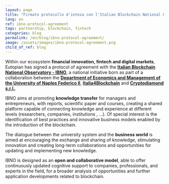 ```yaml
---
layout: page
title: "Firmato protocollo d'intesa con l'Italian Blockchain National Observatory"
lang: en
ref: ibno-protocol-agreement
tags: partnership, blockchain, fintech
categories: blog
permalink: /en/blog/ibno-protocol-agreement/
image: /assets/images/ibno-protocol-agreement.png
child_of_ref: blog
---
```


Within our ecosystem **financial innovation, fintech and digital markets**,
Eutopian has signed a protocol of agreement with the [**Italian Blockchain
National Observatory - IBNO**](https://www.ibno.eu/), a national initiative
born as part of a collaboration between the [**Department of Economics and
Management of the University of Naples Federico
II**](http://www.demi.unina.it/),
[**Italia4Blockchain**](https://www.italia4blockchain.it/) and [**Cryptodiamond
s.r.l.**](https://www.cryptodiamond.it/).

IBNO aims at promoting **knowledge transfer** for managers and entrepreneurs,
with reports, scientific paper and courses, creating a shared platform capable
of connecting knowledge and experience at different levels (researchers,
companies, institutions , ...). Of special interest is the identification of
best practices and innovative business models enabled by the introduction of
the blockchain.

The dialogue between the university system and the **business world** is aimed
at encouraging the exchange and sharing of knowledge, stimulating innovation
and creating long-term collaborations and opportunities for updating and
implementing new knowledge.

IBNO is designed as an **open and collaborative model**, able to offer
continuously updated cognitive support to companies, professionals, and experts
in the field, for a broader analysis of opportunities and further application
developments related to blockchain.

